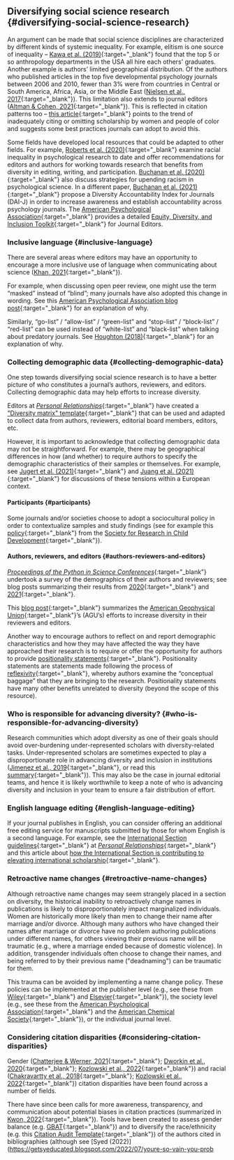 ## Diversifying social science research {#diversifying-social-science-research}

An argument can be made that social science disciplines are characterized by different kinds of systemic inequality. For example, elitism is one source of inequality – [Kawa et al. (2019)](https://doi.org/10.1111/aman.13158){:target="_blank"} found that the top 5 or so anthropology departments in the USA all hire each others' graduates. Another example is authors’ limited geographical distribution. Of the authors who published articles in the top five developmental psychology journals between 2006 and 2010, fewer than 3% were from countries in Central or South America, Africa, Asia, or the Middle East ([Nielsen et al., 2017](https://doi-org.libezproxy2.syr.edu/10.1016/j.jecp.2017.04.017){:target="_blank"}). This limitation also extends to journal editors ([Altman & Cohen, 2021](http://www.doi.org/10.31235/osf.io/4nq97){:target="_blank"}). This is reflected in citation patterns too – [this article](https://www.insidehighered.com/advice/2021/08/27/entrenched-inequity-not-appropriately-citing-scholarship-women-and-people-color){:target="_blank"} points to the trend of inadequately citing or omitting scholarship by women and people of color and suggests some best practices journals can adopt to avoid this.

Some fields have developed local resources that could be adapted to other fields. For example, [Roberts et al. (2020)](https://doi.org/10.1177/1745691620927709){:target="_blank"} examine racial inequality in psychological research to date and offer recommendations for editors and authors for working towards research that benefits from diversity in editing, writing, and participation. [Buchanan et al. (2020)](https://doi.org/10.31234/osf.io/6nk4x){:target="_blank"} also discuss strategies for upending racism in psychological science. In a different paper, [Buchanan et al. (2021)](https://doi.org/10.31234/osf.io/zp9em){:target="_blank"} propose a Diversity Accountability Index for Journals (DAI-J) in order to increase awareness and establish accountability across psychology journals. The [American Psychological Association](https://www.apa.org/){:target="_blank"} provides a detailed [Equity, Diversity, and Inclusion Toolkit](https://www.apa.org/pubs/authors/equity-diversity-inclusion-toolkit){:target="_blank"} for Journal Editors.

### Inclusive language {#inclusive-language}

There are several areas where editors may have an opportunity to encourage a more inclusive use of language when communicating about science ([Khan, 2021](https://doi.org/10.7554/eLife.65604){:target="_blank"}).

For example, when discussing open peer review, one might use the term “masked” instead of “blind”; many journals have also adopted this change in wording. See this [American Psychological Association blog post](https://blog.apaonline.org/2020/02/20/an-end-to-blind-review/){:target="_blank"} for an explanation of why.

Similarly, “go-list” / “allow-list” / “green-list” and “stop-list” / “block-list” / “red-list” can be used instead of “white-list” and “black-list” when talking about predatory journals. See [Houghton (2018)](https://doi.org/10.5195/jmla.2018.490){:target="_blank"} for an explanation of why.

### Collecting demographic data {#collecting-demographic-data}

One step towards diversifying social science research is to have a better picture of who constitutes a journal’s authors, reviewers, and editors. Collecting demographic data may help efforts to increase diversity.

Editors at [*Personal Relationships*](https://onlinelibrary.wiley.com/journal/14756811){:target="_blank"} have created a ["Diversity matrix" template](https://docs.google.com/document/d/1mIzvUz97ThJVwuVZOqE8Ab3Mw4hD1_zA/edit){:target="_blank"} that can be used and adapted to collect data from authors, reviewers, editorial board members, editors, etc.

However, it is important to acknowledge that collecting demographic data may not be straightforward. For example, there may be geographical differences in how (and whether) to require authors to specify the demographic characteristics of their samples or themselves. For example, see [Jugert et al. (2021)](https://doi.org/10.1002/icd.2260){:target="_blank"} and [Juang et al. (2021)](https://doi.org/10.1080/15283488.2021.1932901){:target="_blank"} for discussions of these tensions within a European context.

#### Participants {#participants}

Some journals and/or societies choose to adopt a sociocultural policy in order to contextualize samples and study findings (see for example this [policy](https://www.srcd.org/news/new-sociocultural-policy-enacted-across-all-srcd-journals){:target="_blank"} from the [Society for Research in Child Development](https://www.srcd.org/){:target="_blank"}).

#### Authors, reviewers, and editors {#authors-reviewers-and-editors}

[*Proceedings of the Python in Science Conferences*](https://conference.scipy.org/proceedings/){:target="_blank"} undertook a survey of the demographics of their authors and reviewers; see blog posts summarizing their results from [2020](https://blog.neater-hut.com/scipy-proceedings-2020-survey.html){:target="_blank"} and [2021](https://blog.neater-hut.com/scipy-proceedings-2021-survey.html){:target="_blank"}.

This [blog post](https://scholarlykitchen.sspnet.org/2021/09/22/why-the-who-of-peer-review-is-important/){:target="_blank"} summarizes the [American Geophysical Union](https://www.agu.org/){:target="_blank"}’s (AGU’s) efforts to increase diversity in their reviewers and editors.

Another way to encourage authors to reflect on and report demographic characteristics and how they may have affected the way they have approached their research is to require or offer the opportunity for authors to provide [positionality statements](https://www.youtube.com/watch?v=GpcIVzGYhVs){:target="_blank"}. Positionality statements are statements made following the process of [reflexivity](https://www.utsc.utoronto.ca/~pchsiung/LAL/reflexivity){:target="_blank"}, whereby authors examine the “conceptual baggage” that they are bringing to the research. Positionality statements have many other benefits unrelated to diversity (beyond the scope of this resource).

### Who is responsible for advancing diversity? {#who-is-responsible-for-advancing-diversity}

Research communities which adopt diversity as one of their goals should avoid over-burdening under-represented scholars with diversity-related tasks. Under-represented scholars are sometimes expected to play a disproportionate role in advancing diversity and inclusion in institutions ([Jimenez et al., 2019](https://www.nature.com/articles/s41559-019-0911-5){:target="_blank"}, or read this [summary](https://www.insidehighered.com/news/2019/06/04/whos-doing-heavy-lifting-terms-diversity-and-inclusion-work){:target="_blank"}). This may also be the case in journal editorial teams, and hence it is likely worthwhile to keep a note of who is advancing diversity and inclusion in your team to ensure a fair distribution of effort.

### English language editing {#english-language-editing}

If your journal publishes in English, you can consider offering an additional free editing service for manuscripts submitted by those for whom English is a second language. For example, see the [International Section guidelines](https://onlinelibrary.wiley.com/page/journal/14756811/homepage/forauthors.html){:target="_blank"} at [*Personal Relationships*](https://onlinelibrary.wiley.com/journal/14756811){:target="_blank"} and this article about [how the International Section is contributing to elevating international scholarship](https://view.publitas.com/iarr/rrn-printernationalscholarship-november2021/page/1){:target="_blank"}.

### Retroactive name changes {#retroactive-name-changes}

Although retroactive name changes may seem strangely placed in a section on diversity, the historical inability to retroactively change names in publications is likely to disproportionately impact marginalized individuals. Women are historically more likely than men to change their name after marriage and/or divorce. Although many authors who have changed their names after marriage or divorce have no problem authoring publications under different names, for others viewing their previous name will be traumatic (e.g., where a marriage ended because of domestic violence). In addition, transgender individuals often choose to change their names, and being referred to by their previous name ("deadnaming") can be traumatic for them.

This trauma can be avoided by implementing a name change policy. These policies can be implemented at the publisher level (e.g., see these from [Wiley](https://www.wiley.com/network/societyleaders/publishing-strategy/new-author-name-change-policy-supports-a-more-inclusive-publishing-environment){:target="_blank"} and [Elsevier](https://www.elsevier.com/about/policies/inclusive-author-name-changes){:target="_blank"}), the society level (e.g., see these from the [American Psychological Association](https://www.apa.org/pubs/journals/resources/policy-author-name-changes){:target="_blank"} and the [American Chemical Society](https://axial.acs.org/2021/06/21/acs-publications-name-change-policy-advances-inclusion-in-scholarly-publishing/){:target="_blank"}), or the individual journal level.


### Considering citation disparities {#considering-citation-disparities}

Gender ([Chatterjee & Werner, 2021](http://www.doi.org/10.1001/jamanetworkopen.2021.14509){:target="_blank"}; [Dworkin et al., 2020](https://doi.org/10.1038/s41593-020-0658-y){:target="_blank"}; [Kozlowski et al., 2022](https://doi.org/10.1073/pnas.2113067119){:target="_blank"}) and racial ([Chakravartty et al., 2018](https://doi.org/10.1093/joc/jqy003){:target="_blank"}; [Kozlowski et al., 2022](https://doi.org/10.1073/pnas.2113067119){:target="_blank"}) citation disparities have been found across a number of fields.

There have since been calls for more awareness, transparency, and communication about potential biases in citation practices (summarized in [Kwon, 2022](https://www.nature.com/articles/d41586-022-00793-1){:target="_blank"}). Tools have been created to assess gender balance (e.g. [GBAT](https://jlsumner.shinyapps.io/syllabustool/){:target="_blank"}) and to diversify the race/ethnicity (e.g. this [Citation Audit Template](https://docs.google.com/spreadsheets/d/1HHM6i1WDaAVzSJxgZG8UtNWP3aRcFprsdVpLZJEWxOQ/edit#gid=759055580){:target="_blank"}) of the authors cited in bibliographies (although see [Syed (2022)](https://getsyeducated.blogspot.com/2022/07/youre-so-vain-you-prob​